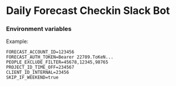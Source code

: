 # Daily Forecast Checkin Slack Bot
### Environment variables

Example:

```
FORECAST_ACCOUNT_ID=123456
FORECAST_AUTH_TOKEN=Bearer 22789.ToKeN...
PEOPLE_EXCLUDE_FILTER=45678,12345,98765
PROJECT_ID_TIME_OFF=234567
CLIENT_ID_INTERNAL=23456
SKIP_IF_WEEKEND=true
```
